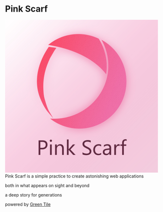 # Pink Scarf
<img src="https://raw.githubusercontent.com/GreenTile/pinkscarf/master/pinkscarflogo.jpg">
Pink Scarf is a simple practice to create astonishing web applications 

both in what appears on sight and beyond

a deep story for generations

powered by [Green Tile](https://github.com/GreenTile)
